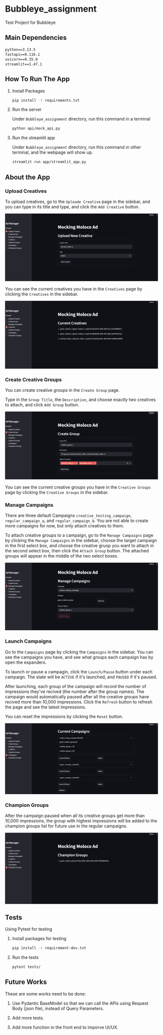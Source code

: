 # Bubbleye_assignment
Test Project for Bubbleye


## Main Dependencies

```
python==3.13.5
fastapi==0.116.1
uvicorn==0.35.0
streamlit==1.47.1
```

## How To Run The App


1. Install Packages
    ```bash
    pip install -r requirements.txt
    ```

2. Run the server

    Under `Bubbleye_assignment` directory, run this command in a terminal
    ```bash
    python api/mock_api.py
    ```

3. Run the streamlit app

    Under `Bubbleye_assignment` directory, run this command in other terminal, and the webpage will show up.
    ```bash
    streamlit run app/streamlit_app.py
    ```

## About the App

### Upload Creatives

To upload creatives, go to the `Uploade Creative` page in the sidebar, and you can type in its title and type, and click the `Add Creative` button.

![create_creatives](images/create_creatives.png)

You can see the current creatives you have in the `Creatives` page by clicking the `Creatives` in the sidebar.

![current_creatives](images/current_creatives.png)



### Create Creative Groups
You can create creative groups in the `Create Group` page.

Type in the `Group Title`, the `Description`, and choose exactly two creatives to attach, and click `Add Group` button.

![create_groups](images/create_groups.png)

You can see the current creative groups you have in the `Creative Groups` page by clicking the `Creative Groups` in the sidebar.




### Manage Campaigns

There are three default Campaigns `creative_testing_campaign`, `regular_campaign_a`, and `regular_campaign_b`. You are not able to create more campaigns for now, but only attach creatives to them.

To attach creative groups to a campaign, go to the `Manage Campaigns` page by clicking the `Manage Campaigns` in the sidebar, choose the target campaign in the first select box, and choose the creative gruop you want to attach in the second select box, then click the `Attach Group` button. The attached groups will appear in the middle of the two select boxes.

![manage_campaigns](images/manage_campaigns.png)


### Launch Campaigns

Go to the `Campaigns` page by clicking the `Campaigns` in the sidebar. You can see the campaigns you have, and see what groups each campaign has by open the expanders.

To launch or pause a campagin, click the `Launch/Pause` button under each campaign. The state will be `ACTIVE` if it's launched, and `PAUSED` if it's paused.

After launching, each group of the campaign will record the number of impressions they've recived (the number after the group names). The campaign would automatically paused after all the creative groups have recived more than 10,000 impressions. Click the `Refresh` button to refresh the page and see the latest impressions.

You can reset the impressions by clicking the `Reset` button.

![current_campaigns](images/current_campaigns.png)



### Champion Groups

After the campaign paused when all its creative groups get more than 10,000 impressions, the group with highest impressions will be added to the champion groups list for future use in the regular campaigns.

![champion_groups](images/champion_groups.png)



## Tests

Using Pytest for testing

1. Install packages for testing
    ```bash
    pip install -r requirement-dev.txt
    ```

2. Run the tests
    ```bash
    pytest tests/
    ```



## Future Works 

These are some works need to be done:

1. Use Pydantic BaseModel so that we can call the APIs using Request Body (json file), instead of Query Parameters.

2. Add more tests.

3. Add more function in the front end to imporve UI/UX.
